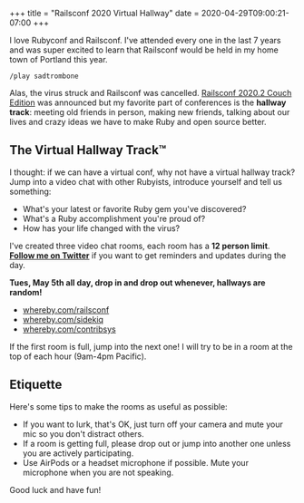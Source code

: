 +++
title = "Railsconf 2020 Virtual Hallway"
date = 2020-04-29T09:00:21-07:00
+++

I love Rubyconf and Railsconf. I've attended every one in the last 7
years and was super excited to learn that Railsconf would be held in my
home town of Portland this year.

`/play sadtrombone`

Alas, the virus struck and Railsconf was cancelled. [Railsconf 2020.2
Couch Edition](https://railsconf.com) was announced but my favorite part of conferences is the
**hallway track**: meeting old friends in person, making new friends,
talking about our lives and crazy ideas we have to make Ruby and open
source better.

## The Virtual Hallway Track™

I thought: if we can have a virtual conf, why not have a virtual hallway track?
Jump into a video chat with other Rubyists, introduce yourself and tell
us something:

* What's your latest or favorite Ruby gem you've discovered?
* What's a Ruby accomplishment you're proud of?
* How has your life changed with the virus?

I've created three video chat rooms, each room has a **12 person limit**.
**[Follow me on Twitter](https://twitter.com/getajobmike)** if you want to get reminders and updates during the day.

**Tues, May 5th all day, drop in and drop out whenever, hallways are random!**

* [whereby.com/railsconf](https://whereby.com/railsconf)
* [whereby.com/sidekiq](https://whereby.com/sidekiq)
* [whereby.com/contribsys](https://whereby.com/contribsys)

If the first room is full, jump into the next one! I will try to be in a
room at the top of each hour (9am-4pm Pacific).

## Etiquette

Here's some tips to make the rooms as useful as possible:

* If you want to lurk, that's OK, just turn off your camera and mute your mic so you don't distract others.
* If a room is getting full, please drop out or jump into another one unless you are actively participating.
* Use AirPods or a headset microphone if possible. Mute your microphone when you are not speaking.

Good luck and have fun!
